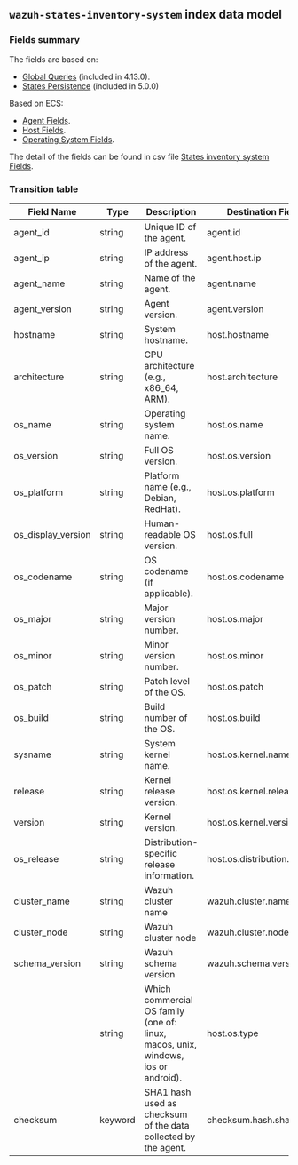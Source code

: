 ## `wazuh-states-inventory-system` index data model

### Fields summary

The fields are based on:
- [Global Queries](https://github.com/wazuh/wazuh/issues/27898) (included in 4.13.0).
- [States Persistence](https://github.com/wazuh/wazuh/issues/29840#issuecomment-2914305496) (included in 5.0.0)

Based on ECS:

- [Agent Fields](https://www.elastic.co/guide/en/ecs/current/ecs-agent.html).
- [Host Fields](https://www.elastic.co/guide/en/ecs/current/ecs-host.html).
- [Operating System Fields](https://www.elastic.co/guide/en/ecs/current/ecs-os.html).

The detail of the fields can be found in csv file [States inventory system Fields](fields.csv).

### Transition table

| Field Name         | Type    | Description                                                                       | Destination Field            | Custom |
|--------------------|---------|-----------------------------------------------------------------------------------|------------------------------|--------|
| agent_id           | string  | Unique ID of the agent.                                                           | agent.id                     | FALSE  |
| agent_ip           | string  | IP address of the agent.                                                          | agent.host.ip                | TRUE   |
| agent_name         | string  | Name of the agent.                                                                | agent.name                   | FALSE  |
| agent_version      | string  | Agent version.                                                                    | agent.version                | FALSE  |
| hostname           | string  | System hostname.                                                                  | host.hostname                | FALSE  |
| architecture       | string  | CPU architecture (e.g., x86_64, ARM).                                             | host.architecture            | FALSE  |
| os_name            | string  | Operating system name.                                                            | host.os.name                 | FALSE  |
| os_version         | string  | Full OS version.                                                                  | host.os.version              | FALSE  |
| os_platform        | string  | Platform name (e.g., Debian, RedHat).                                             | host.os.platform             | FALSE  |
| os_display_version | string  | Human-readable OS version.                                                        | host.os.full                 | FALSE  |
| os_codename        | string  | OS codename (if applicable).                                                      | host.os.codename             | TRUE   |
| os_major           | string  | Major version number.                                                             | host.os.major                | TRUE   |
| os_minor           | string  | Minor version number.                                                             | host.os.minor                | TRUE   |
| os_patch           | string  | Patch level of the OS.                                                            | host.os.patch                | TRUE   |
| os_build           | string  | Build number of the OS.                                                           | host.os.build                | TRUE   |
| sysname            | string  | System kernel name.                                                               | host.os.kernel.name          | TRUE   |
| release            | string  | Kernel release version.                                                           | host.os.kernel.release       | TRUE   |
| version            | string  | Kernel version.                                                                   | host.os.kernel.version       | TRUE   |
| os_release         | string  | Distribution-specific release information.                                        | host.os.distribution.release | TRUE   |
| cluster_name       | string  | Wazuh cluster name                                                                | wazuh.cluster.name           | TRUE   |
| cluster_node       | string  | Wazuh cluster node                                                                | wazuh.cluster.node           | TRUE   |
| schema_version     | string  | Wazuh schema version                                                              | wazuh.schema.version         | TRUE   |
|                    | string  | Which commercial OS family (one of: linux, macos, unix, windows, ios or android). | host.os.type                 | FALSE  |
| checksum           | keyword | SHA1 hash used as checksum of the data collected by the agent.                    | checksum.hash.sha1           | TRUE   |
